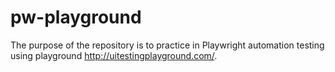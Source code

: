 # pw-playground

The purpose of the repository is to practice in Playwright automation testing using playground http://uitestingplayground.com/.
